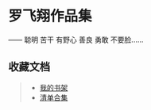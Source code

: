 # 罗飞翔作品集

——  聪明  苦干  有野心    善良  勇敢  不要脸......

## 收藏文档

> * [我的书架](https://luoflyin.notion.site/f0bfc58a4bef472180adabcbef59346c?v=3daea8555adb4274b481292ae74acd8d&pvs=4)
> * [清单合集](https://luoflyin.notion.site/4acf5f0e69df4cf1923709114cf1d046?v=54a8af6603bc47eda4dcd302d3dde1fe&pvs=4)
